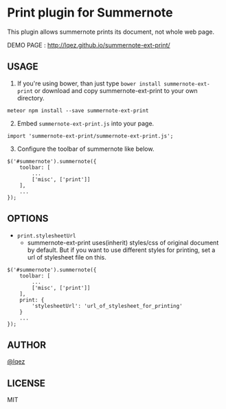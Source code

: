 Print plugin for Summernote
===========================

This plugin allows summernote prints its document, not whole web page.

DEMO PAGE : <http://lqez.github.io/summernote-ext-print/>


USAGE
-----

 1. If you're using bower, than just type `bower install summernote-ext-print`
    or download and copy summernote-ext-print to your own directory.

```
meteor npm install --save summernote-ext-print
```

 2. Embed `summernote-ext-print.js` into your page.

```
import 'summernote-ext-print/summernote-ext-print.js';
```

 3. Configure the toolbar of summernote like below.

```
$('#summernote').summernote({
    toolbar: [
        ...
        ['misc', ['print']]
    ],
    ...
});
```

OPTIONS
-------

 - `print.stylesheetUrl`
     - summernote-ext-print uses(inherit) styles/css of original document by default. But if you want to use different styles for printing, set a url of stylesheet file on this.

```
$('#summernote').summernote({
    toolbar: [
        ...
        ['misc', ['print']]
    ],
    print: {
        'stylesheetUrl': 'url_of_stylesheet_for_printing'
    }
    ...
});
```


AUTHOR
------
[@lqez](https://github.com/lqez/)


LICENSE
-------
MIT
